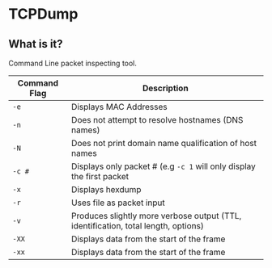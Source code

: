 # TCPDump

## What is it?

Command Line packet inspecting tool.

|Command Flag|Description|
|---|---|
|```-e```|Displays MAC Addresses|
|```-n```|Does not attempt to resolve hostnames (DNS names)|
|```-N```|Does not print domain name qualification of host names|
|```-c #```|Displays only packet # (e.g ```-c 1``` will only display the first packet|
|```-x```|Displays hexdump|
|```-r```|Uses file as packet input|
|```-v```|Produces slightly more verbose output (TTL, identification, total length, options)|
|```-XX```|Displays data from the start of the frame|
|```-xx```|Displays data from the start of the frame|
